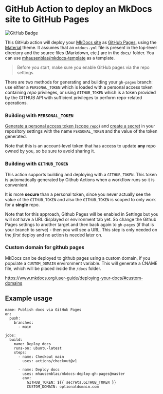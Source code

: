 # GitHub Action to deploy an MkDocs site to GitHub Pages

![GitHub Badge](https://github.com/mhausenblas/mkdocs-deploy-gh-pages/workflows/Build/badge.svg)

This GitHub action will deploy your [MkDocs site](https://www.mkdocs.org/) as [GitHub Pages](https://pages.github.com/), using the [Material](https://github.com/squidfunk/mkdocs-material) theme. It assumes that an `mkdocs.yml` file is present in the top-level directory and the source files (Markdown, etc.) are in the `docs/` folder. You can use [mhausenblas/mkdocs-template](https://github.com/mhausenblas/mkdocs-template) as a template.

> Before you start, make sure you enable GitHub pages via the repo settings.

There are two methods for generating and building your `gh-pages` branch: use either a `PERSONAL_TOKEN` which is loaded with a personal access token containing *repo* privileges, or using `GITHUB_TOKEN` which is a token provided by the GITHUB API with sufficient privileges to perform repo-related operations.

### Building with `PERSONAL_TOKEN`

[Generate a personal access token (scope `repo`)](https://github.com/settings/tokens) and [create a secret](https://help.github.com/en/actions/configuring-and-managing-workflows/creating-and-storing-encrypted-secrets) in your repository settings with the name `PERSONAL_TOKEN` and the value of the token generated.

Note that this is an account-level token that has access to update **any** repo owned by you, so be sure to avoid sharing it.

### Building with `GITHUB_TOKEN`

This action supports building and deploying with a `GITHUB_TOKEN`. This token is automatically generated by Github Actions when a workflow runs so it is convenient.

It is more **secure** than a personal token, since you never actually see the value of the `GITHUB_TOKEN` and also the `GITHUB_TOKEN` is scoped to only work for a **single** repo.

Note that for this approach, Github Pages will be enabled in Settings but you will _not_ have a URL displayed or environment tab yet. So change the Github Pages settings to another target and then back again to `gh-pages` (if that is your branch to serve) - then you will see a URL. This step is only needed on the _first_ deploy and no action is needed later on.

### Custom domain for github pages

MkDocs can be deployed to github pages using a custom domain, if you populate a `CUSTOM_DOMAIN` environment variable. This will generate a CNAME file, which will be placed inside the `/docs` folder.

https://www.mkdocs.org/user-guide/deploying-your-docs/#custom-domains

## Example usage

```shell
name: Publish docs via GitHub Pages
on:
  push:
    branches:
      - main

jobs:
  build:
    name: Deploy docs
    runs-on: ubuntu-latest
    steps:
      - name: Checkout main
        uses: actions/checkout@v1

      - name: Deploy docs
        uses: mhausenblas/mkdocs-deploy-gh-pages@master
        env:
          GITHUB_TOKEN: ${{ secrets.GITHUB_TOKEN }}
          CUSTOM_DOMAIN: optionaldomain.com
```
